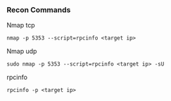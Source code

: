 ### Recon Commands

Nmap tcp

```
nmap -p 5353 --script=rpcinfo <target ip>
```

Nmap udp

```
sudo nmap -p 5353 --script=rpcinfo <target ip> -sU
```

rpcinfo

```
rpcinfo -p <target ip>
```